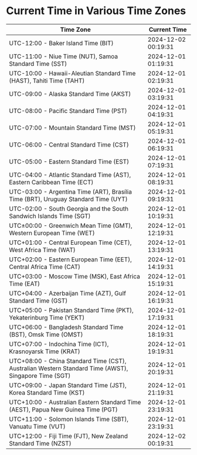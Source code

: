 # Current Time in Various Time Zones

| Time Zone | Current Time |
|-----------|--------------|
| UTC-12:00 - Baker Island Time (BIT) | 2024-12-02 00:19:31 |
| UTC-11:00 - Niue Time (NUT), Samoa Standard Time (SST) | 2024-12-01 01:19:31 |
| UTC-10:00 - Hawaii-Aleutian Standard Time (HAST), Tahiti Time (TAHT) | 2024-12-01 02:19:31 |
| UTC-09:00 - Alaska Standard Time (AKST) | 2024-12-01 03:19:31 |
| UTC-08:00 - Pacific Standard Time (PST) | 2024-12-01 04:19:31 |
| UTC-07:00 - Mountain Standard Time (MST) | 2024-12-01 05:19:31 |
| UTC-06:00 - Central Standard Time (CST) | 2024-12-01 06:19:31 |
| UTC-05:00 - Eastern Standard Time (EST) | 2024-12-01 07:19:31 |
| UTC-04:00 - Atlantic Standard Time (AST), Eastern Caribbean Time (ECT) | 2024-12-01 08:19:31 |
| UTC-03:00 - Argentina Time (ART), Brasília Time (BRT), Uruguay Standard Time (UYT) | 2024-12-01 09:19:31 |
| UTC-02:00 - South Georgia and the South Sandwich Islands Time (SGT) | 2024-12-01 10:19:31 |
| UTC±00:00 - Greenwich Mean Time (GMT), Western European Time (WET) | 2024-12-01 12:19:31 |
| UTC+01:00 - Central European Time (CET), West Africa Time (WAT) | 2024-12-01 13:19:31 |
| UTC+02:00 - Eastern European Time (EET), Central Africa Time (CAT) | 2024-12-01 14:19:31 |
| UTC+03:00 - Moscow Time (MSK), East Africa Time (EAT) | 2024-12-01 15:19:31 |
| UTC+04:00 - Azerbaijan Time (AZT), Gulf Standard Time (GST) | 2024-12-01 16:19:31 |
| UTC+05:00 - Pakistan Standard Time (PKT), Yekaterinburg Time (YEKT) | 2024-12-01 17:19:31 |
| UTC+06:00 - Bangladesh Standard Time (BST), Omsk Time (OMST) | 2024-12-01 18:19:31 |
| UTC+07:00 - Indochina Time (ICT), Krasnoyarsk Time (KRAT) | 2024-12-01 19:19:31 |
| UTC+08:00 - China Standard Time (CST), Australian Western Standard Time (AWST), Singapore Time (SGT) | 2024-12-01 20:19:31 |
| UTC+09:00 - Japan Standard Time (JST), Korea Standard Time (KST) | 2024-12-01 21:19:31 |
| UTC+10:00 - Australian Eastern Standard Time (AEST), Papua New Guinea Time (PGT) | 2024-12-01 23:19:31 |
| UTC+11:00 - Solomon Islands Time (SBT), Vanuatu Time (VUT) | 2024-12-01 23:19:31 |
| UTC+12:00 - Fiji Time (FJT), New Zealand Standard Time (NZST) | 2024-12-02 00:19:31 |
